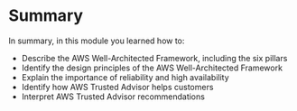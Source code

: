 # Summary

In summary, in this module you learned how to:
- Describe the AWS Well-Architected Framework, including the six pillars
- Identify the design principles of the AWS Well-Architected Framework
- Explain the importance of reliability and high availability
- Identify how AWS Trusted Advisor helps customers
- Interpret AWS Trusted Advisor recommendations
